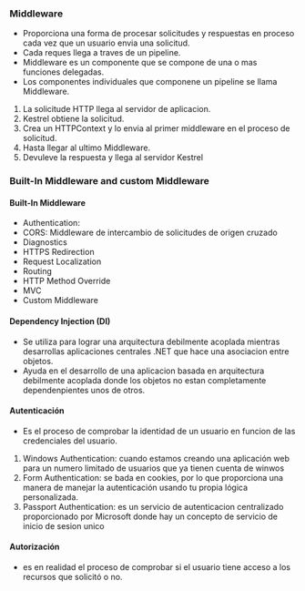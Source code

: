 ### Middleware

- Proporciona una forma de procesar solicitudes y respuestas en proceso cada vez que un usuario envia una solicitud.
- Cada reques llega a traves de un pipeline.
- Middleware es un componente que se compone de una o mas funciones delegadas.
- Los componentes individuales que componene un pipeline se llama Middleware.

1. La solicitude HTTP llega al servidor de aplicacion.
2. Kestrel obtiene la solicitud.
3. Crea un HTTPContext y lo envia al primer middleware en el proceso de solicitud.
4. Hasta llegar al ultimo Middleware.
5. Devuleve la respuesta y llega al servidor Kestrel

### Built-In Middleware and custom Middleware

#### Built-In Middleware

- Authentication:
- CORS: Middleware de intercambio de solicitudes de origen cruzado
- Diagnostics
- HTTPS Redirection
- Request Localization
- Routing
- HTTP Method Override
- MVC
- Custom Middleware

#### Dependency Injection (DI)

- Se utiliza para lograr una arquitectura debilmente acoplada mientras desarrollas aplicaciones centrales .NET que hace una asociacion entre objetos.
- Ayuda en el desarrollo de una aplicacion basada en arquitectura debilmente acoplada donde los objetos no estan completamente dependenpientes unos de otros.

#### Autenticación

- Es el proceso de comprobar la identidad de un usuario en funcion de las credenciales del usuario.

1. Windows Authentication: cuando estamos creando una aplicación web para un numero limitado de usuarios que ya tienen cuenta de winwos
2. Form Authentication: se bada en cookies, por lo que proporciona una manera de manejar la autenticación usando tu propia lógica personalizada.
3. Passport Authentication: es un servicio de autenticacion centralizado proporcionado por Microsoft donde hay un concepto de servicio de inicio de sesion unico

#### Autorización

- es en realidad el proceso de comprobar si el usuario tiene acceso a los recursos que solicitó o no.
